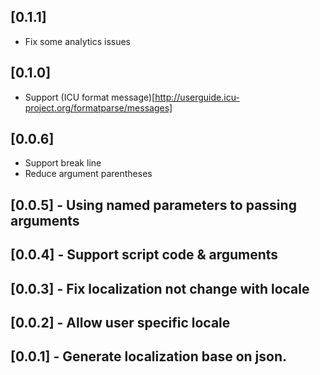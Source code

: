 ## [0.1.1]
- Fix some analytics issues
## [0.1.0]
- Support (ICU format message)[http://userguide.icu-project.org/formatparse/messages]
## [0.0.6]
- Support break line
- Reduce argument parentheses
## [0.0.5] - Using named parameters to passing arguments
## [0.0.4] - Support script code & arguments
## [0.0.3] - Fix localization not change with locale
## [0.0.2] - Allow user specific locale
## [0.0.1] - Generate localization base on json.
